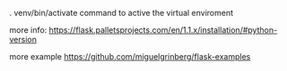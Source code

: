 . venv/bin/activate 
command to active the virtual enviroment

more info: 
https://flask.palletsprojects.com/en/1.1.x/installation/#python-version

more example https://github.com/miguelgrinberg/flask-examples